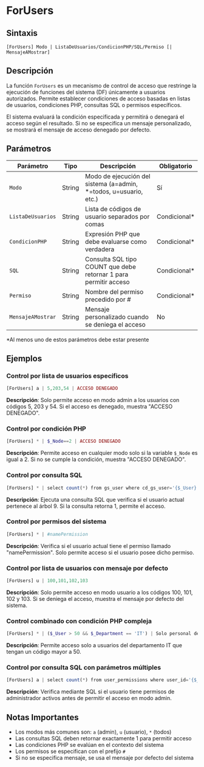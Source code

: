 # ForUsers

## Sintaxis

```
[ForUsers] Modo | ListaDeUsuarios/CondicionPHP/SQL/Permiso [| MensajeAMostrar]
```

## Descripción

La función `ForUsers` es un mecanismo de control de acceso que restringe la ejecución de funciones del sistema (DF) únicamente a usuarios autorizados. Permite establecer condiciones de acceso basadas en listas de usuarios, condiciones PHP, consultas SQL o permisos específicos.

El sistema evaluará la condición especificada y permitirá o denegará el acceso según el resultado. Si no se especifica un mensaje personalizado, se mostrará el mensaje de acceso denegado por defecto.

## Parámetros

| Parámetro | Tipo | Descripción | Obligatorio |
|-----------|------|-------------|-------------|
| `Modo` | String | Modo de ejecución del sistema (a=admin, *=todos, u=usuario, etc.) | Sí |
| `ListaDeUsuarios` | String | Lista de códigos de usuario separados por comas | Condicional* |
| `CondicionPHP` | String | Expresión PHP que debe evaluarse como verdadera | Condicional* |
| `SQL` | String | Consulta SQL tipo COUNT que debe retornar 1 para permitir acceso | Condicional* |
| `Permiso` | String | Nombre del permiso precedido por # | Condicional* |
| `MensajeAMostrar` | String | Mensaje personalizado cuando se deniega el acceso | No |

*Al menos uno de estos parámetros debe estar presente

## Ejemplos

### Control por lista de usuarios específicos
```php
[ForUsers] a | 5,203,54 | ACCESO DENEGADO
```
**Descripción**: Solo permite acceso en modo admin a los usuarios con códigos 5, 203 y 54. Si el acceso es denegado, muestra "ACCESO DENEGADO".

### Control por condición PHP
```php
[ForUsers] * | $_Node==2 | ACCESO DENEGADO
```
**Descripción**: Permite acceso en cualquier modo solo si la variable `$_Node` es igual a 2. Si no se cumple la condición, muestra "ACCESO DENEGADO".

### Control por consulta SQL
```php
[ForUsers] * | select count(*) from gs_user where cd_gs_user='{$_User}' and cd_gs_tree=9
```
**Descripción**: Ejecuta una consulta SQL que verifica si el usuario actual pertenece al árbol 9. Si la consulta retorna 1, permite el acceso.

### Control por permisos del sistema
```php
[ForUsers] * | #namePermission
```
**Descripción**: Verifica si el usuario actual tiene el permiso llamado "namePermission". Solo permite acceso si el usuario posee dicho permiso.

### Control por lista de usuarios con mensaje por defecto
```php
[ForUsers] u | 100,101,102,103
```
**Descripción**: Solo permite acceso en modo usuario a los códigos 100, 101, 102 y 103. Si se deniega el acceso, muestra el mensaje por defecto del sistema.

### Control combinado con condición PHP compleja
```php
[ForUsers] * | ($_User > 50 && $_Department == 'IT') | Solo personal de IT con código mayor a 50
```
**Descripción**: Permite acceso solo a usuarios del departamento IT que tengan un código mayor a 50.

### Control por consulta SQL con parámetros múltiples
```php
[ForUsers] a | select count(*) from user_permissions where user_id='{$_User}' and permission='admin' and status='active' | No tiene permisos de administrador activos
```
**Descripción**: Verifica mediante SQL si el usuario tiene permisos de administrador activos antes de permitir el acceso en modo admin.

## Notas Importantes

- Los modos más comunes son: `a` (admin), `u` (usuario), `*` (todos)
- Las consultas SQL deben retornar exactamente 1 para permitir acceso
- Las condiciones PHP se evalúan en el contexto del sistema
- Los permisos se especifican con el prefijo `#`
- Si no se especifica mensaje, se usa el mensaje por defecto del sistema